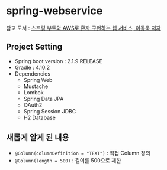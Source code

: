 # spring-webservice
참고 도서 : [스프링 부트와 AWS로 혼자 구현하는 웹 서비스, 이동욱 저자](http://www.yes24.com/Product/Goods/83849117)

## Project Setting              
* Spring boot version : 2.1.9 RELEASE    
* Gradle : 4.10.2               
* Dependencies
  - Spring Web
  - Mustache
  - Lombok      
  - Spring Data JPA
  - OAuth2
  - Spring Session JDBC
  - H2 Database                         

## 새롭게 알게 된 내용
- `@Column(columnDefinition = "TEXT")` : 직접 Column 정의
- `@Column(length = 500)` : 길이를 500으로 제한

